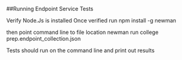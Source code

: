 ##Running Endpoint Service Tests

Verify Node.Js is installed
Once verified run
npm install -g newman

then point command line to file location
newman run college prep.endpoint_collection.json

Tests should run on the command line and print out results 
